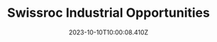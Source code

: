 ---
isIndex: false
draft: false
date: 2023-10-10T10:00:08.410Z
title: Swissroc Industrial Opportunities
projects_types: Editorial
projects_solutions:
  - Hugolify
projects_tags:
  - Jamstack
  - Headless CMS
  - Hugo
  - Decap CMS
  - Bootstrap
  - SASS
image:
  src: /images/uploads/srg-sio.png
  screenshot: true
place: Genève, Suisse
projects_url: https://www.sio-ch.com/
datas:
  - title: Client
    text: Swissroc
  - title: Agences
    text: Digital Luxury Group, Sensology
---